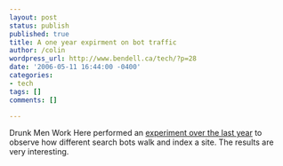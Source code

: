 ```yaml
---
layout: post
status: publish
published: true
title: A one year expirment on bot traffic
author: /colin
wordpress_url: http://www.bendell.ca/tech/?p=28
date: '2006-05-11 16:44:00 -0400'
categories:
- tech
tags: []
comments: []

---
```

Drunk Men Work Here performed an [experiment over the last year](http://drunkmenworkhere.org/219) to observe how different search bots walk and index a site. The results are very interesting.
